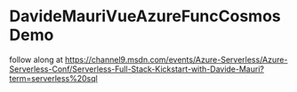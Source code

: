 # DavideMauriVueAzureFuncCosmosDemo
follow along at https://channel9.msdn.com/events/Azure-Serverless/Azure-Serverless-Conf/Serverless-Full-Stack-Kickstart-with-Davide-Mauri?term=serverless%20sql
